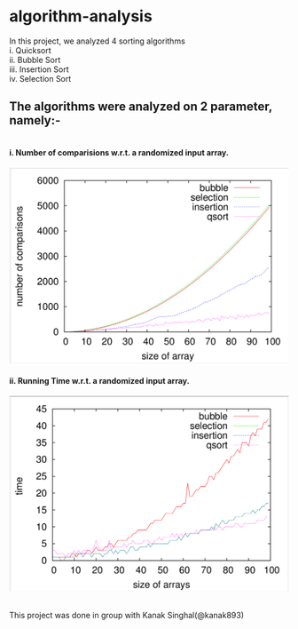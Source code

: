 # algorithm-analysis

In this project, we analyzed 4 sorting algorithms
<br>i. Quicksort
<br>ii. Bubble Sort
<br>iii. Insertion Sort
<br>iv. Selection Sort
<p>
<h2>The algorithms were analyzed on 2 parameter, namely:-</h2>
<h4><br>i. Number of comparisions w.r.t. a randomized input array.</h4>

![Image](noc.png?raw=true "Number of comparisions")
<br>
<h4>ii. Running Time w.r.t. a randomized input array.</h4>

![Image](time.png?raw=true "Number of comparisions")


<br>This project was done in group with Kanak Singhal(@kanak893)

